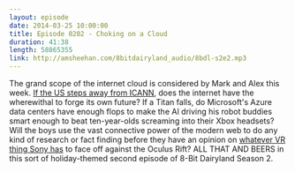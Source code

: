```yaml
---
layout: episode
date: 2014-03-25 10:00:00
title: Episode 0202 - Choking on a Cloud
duration: 41:38
length: 58865355
link: http://amsheehan.com/8bitdairyland_audio/8bdl-s2e2.mp3
---
```


The grand scope of the internet cloud is considered by Mark and Alex this week. [If the US steps away from ICANN], does the internet have the wherewithal to forge its own future? If a Titan falls, do Microsoft's Azure data centers have enough flops to make the AI driving his robot buddies smart enough to beat ten-year-olds screaming into their Xbox headsets? Will the boys use the vast connective power of the modern web to do any kind of research or fact finding before they have an opinion on [whatever VR thing Sony has] to face off against the Oculus Rift? ALL THAT AND BEERS in this sort of holiday-themed second episode of 8-Bit Dairyland Season 2.

[If the US steps away from ICANN]:http://www.slate.com/blogs/future_tense/2014/03/18/the_u_s_isn_t_going_to_run_icann_anymore.html?wpisrc=burger_bar
[whatever VR thing Sony has]: http://www.theverge.com/2014/3/18/5523984/sony-reveals-project-morpheus-its-vr-system-for-ps4
